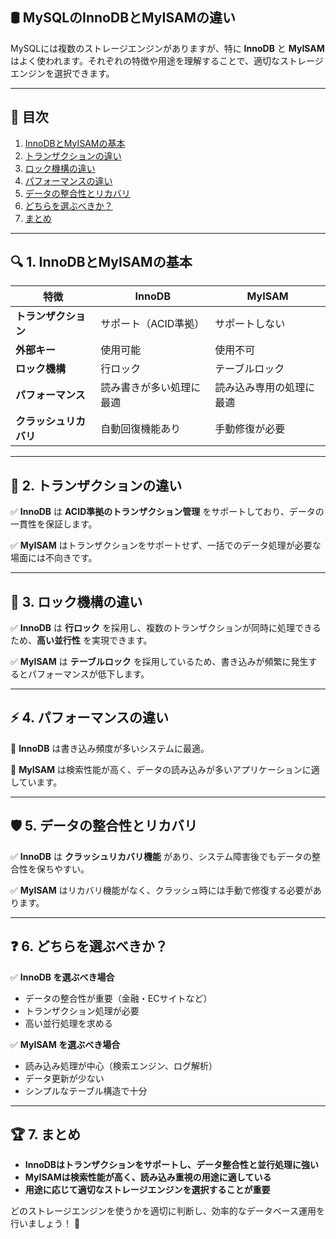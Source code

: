 ## 🛢️ MySQLのInnoDBとMyISAMの違い

MySQLには複数のストレージエンジンがありますが、特に **InnoDB** と **MyISAM** はよく使われます。それぞれの特徴や用途を理解することで、適切なストレージエンジンを選択できます。

---

## 📌 目次

1. [InnoDBとMyISAMの基本](#-innodbとmyisamの基本)
2. [トランザクションの違い](#-トランザクションの違い)
3. [ロック機構の違い](#-ロック機構の違い)
4. [パフォーマンスの違い](#-パフォーマンスの違い)
5. [データの整合性とリカバリ](#-データの整合性とリカバリ)
6. [どちらを選ぶべきか？](#-どちらを選ぶべきか)
7. [まとめ](#-まとめ)

---

## 🔍 1. InnoDBとMyISAMの基本

| 特徴 | InnoDB | MyISAM |
|---|---|---|
| **トランザクション** | サポート（ACID準拠） | サポートしない |
| **外部キー** | 使用可能 | 使用不可 |
| **ロック機構** | 行ロック | テーブルロック |
| **パフォーマンス** | 読み書きが多い処理に最適 | 読み込み専用の処理に最適 |
| **クラッシュリカバリ** | 自動回復機能あり | 手動修復が必要 |

---

## 🔄 2. トランザクションの違い

✅ **InnoDB** は **ACID準拠のトランザクション管理** をサポートしており、データの一貫性を保証します。

✅ **MyISAM** はトランザクションをサポートせず、一括でのデータ処理が必要な場面には不向きです。

---

## 🔐 3. ロック機構の違い

✅ **InnoDB** は **行ロック** を採用し、複数のトランザクションが同時に処理できるため、**高い並行性** を実現できます。

✅ **MyISAM** は **テーブルロック** を採用しているため、書き込みが頻繁に発生するとパフォーマンスが低下します。

---

## ⚡ 4. パフォーマンスの違い

🔹 **InnoDB** は書き込み頻度が多いシステムに最適。

🔹 **MyISAM** は検索性能が高く、データの読み込みが多いアプリケーションに適しています。

---

## 🛡️ 5. データの整合性とリカバリ

✅ **InnoDB** は **クラッシュリカバリ機能** があり、システム障害後でもデータの整合性を保ちやすい。

✅ **MyISAM** はリカバリ機能がなく、クラッシュ時には手動で修復する必要があります。

---

## ❓ 6. どちらを選ぶべきか？

✅ **InnoDB を選ぶべき場合**
- データの整合性が重要（金融・ECサイトなど）
- トランザクション処理が必要
- 高い並行処理を求める

✅ **MyISAM を選ぶべき場合**
- 読み込み処理が中心（検索エンジン、ログ解析）
- データ更新が少ない
- シンプルなテーブル構造で十分

---

## 🏆 7. まとめ

- **InnoDBはトランザクションをサポートし、データ整合性と並行処理に強い**
- **MyISAMは検索性能が高く、読み込み重視の用途に適している**
- **用途に応じて適切なストレージエンジンを選択することが重要**

どのストレージエンジンを使うかを適切に判断し、効率的なデータベース運用を行いましょう！ 🚀

